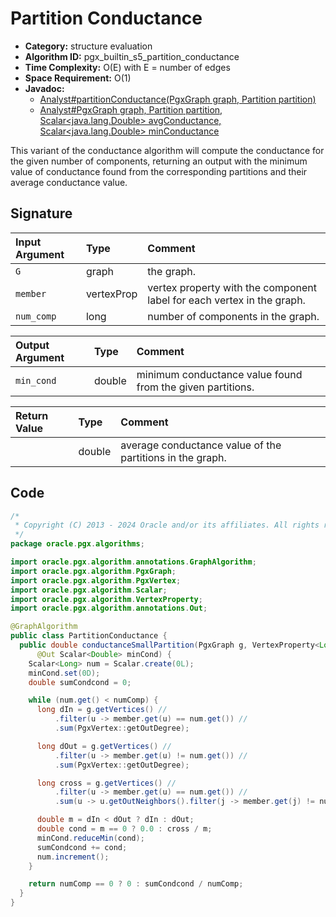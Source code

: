 # Partition Conductance

- **Category:** structure evaluation
- **Algorithm ID:** pgx_builtin_s5_partition_conductance
- **Time Complexity:** O(E) with E = number of edges
- **Space Requirement:** O(1)
- **Javadoc:**
  - [Analyst#partitionConductance(PgxGraph graph, Partition<ID> partition)](https://docs.oracle.com/en/database/oracle/property-graph/24.4/spgjv/oracle/pgx/api/Analyst.html#partitionConductance_oracle_pgx_api_PgxGraph_oracle_pgx_api_Partition_)
  - [Analyst#PgxGraph graph, Partition<ID> partition, Scalar<java.lang.Double> avgConductance, Scalar<java.lang.Double> minConductance](https://docs.oracle.com/en/database/oracle/property-graph/24.4/spgjv/oracle/pgx/api/Analyst.html#partitionConductance_oracle_pgx_api_PgxGraph_oracle_pgx_api_Partition_oracle_pgx_api_Scalar_oracle_pgx_api_Scalar_)

This variant of the conductance algorithm will compute the conductance for the given number of components, returning an output with the minimum value of conductance found from the corresponding partitions and their average conductance value.

## Signature

| Input Argument | Type | Comment |
| :--- | :--- | :--- |
| `G` | graph | the graph. |
| `member` | vertexProp<long> | vertex property with the component label for each vertex in the graph. |
| `num_comp` | long | number of components in the graph. |

| Output Argument | Type | Comment |
| :--- | :--- | :--- |
| `min_cond` | double | minimum conductance value found from the given partitions. |

| Return Value | Type | Comment |
| :--- | :--- | :--- |
| | double | average conductance value of the partitions in the graph. |

## Code

```java
/*
 * Copyright (C) 2013 - 2024 Oracle and/or its affiliates. All rights reserved.
 */
package oracle.pgx.algorithms;

import oracle.pgx.algorithm.annotations.GraphAlgorithm;
import oracle.pgx.algorithm.PgxGraph;
import oracle.pgx.algorithm.PgxVertex;
import oracle.pgx.algorithm.Scalar;
import oracle.pgx.algorithm.VertexProperty;
import oracle.pgx.algorithm.annotations.Out;

@GraphAlgorithm
public class PartitionConductance {
  public double conductanceSmallPartition(PgxGraph g, VertexProperty<Long> member, long numComp,
      @Out Scalar<Double> minCond) {
    Scalar<Long> num = Scalar.create(0L);
    minCond.set(0D);
    double sumCondcond = 0;

    while (num.get() < numComp) {
      long dIn = g.getVertices() //
          .filter(u -> member.get(u) == num.get()) //
          .sum(PgxVertex::getOutDegree);

      long dOut = g.getVertices() //
          .filter(u -> member.get(u) != num.get()) //
          .sum(PgxVertex::getOutDegree);

      long cross = g.getVertices() //
          .filter(u -> member.get(u) == num.get()) //
          .sum(u -> u.getOutNeighbors().filter(j -> member.get(j) != num.get()).size());

      double m = dIn < dOut ? dIn : dOut;
      double cond = m == 0 ? 0.0 : cross / m;
      minCond.reduceMin(cond);
      sumCondcond += cond;
      num.increment();
    }

    return numComp == 0 ? 0 : sumCondcond / numComp;
  }
}
```
